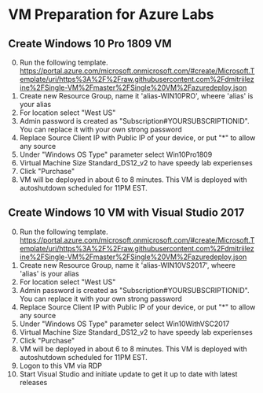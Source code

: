 
# VM Preparation for Azure Labs
## Create Windows 10 Pro 1809 VM 

0. Run the following template.  https://portal.azure.com/microsoft.onmicrosoft.com/#create/Microsoft.Template/uri/https%3A%2F%2Fraw.githubusercontent.com%2Fdmitriilezine%2FSingle-VM%2Fmaster%2FSingle%20VM%2Fazuredeploy.json
1. Create new Resource Group, name it 'alias-WIN10PRO', wheere 'alias' is your alias
2. For location select "West US"
3. Admin password is created as "Subscription#YOURSUBSCRIPTIONID". You can replace it with your own strong password
4. Replace Source Client IP with Public IP of your device, or put "*" to allow any source
5. Under "Windows OS Type" parameter select Win10Pro1809
6. Virtual Machine Size Standard_DS12_v2 to have speedy lab experienses 
7. Click "Purchase"
8. VM will be deployed in about 6 to 8 minutes. This VM is deployed with autoshutdown scheduled for 11PM EST.

## Create Windows 10 VM with Visual Studio 2017

0. Run the following template.  https://portal.azure.com/microsoft.onmicrosoft.com/#create/Microsoft.Template/uri/https%3A%2F%2Fraw.githubusercontent.com%2Fdmitriilezine%2FSingle-VM%2Fmaster%2FSingle%20VM%2Fazuredeploy.json
1. Create new Resource Group, name it 'alias-WIN10VS2017', wheere 'alias' is your alias
2. For location select "West US"
3. Admin password is created as "Subscription#YOURSUBSCRIPTIONID". You can replace it with your own strong password
4. Replace Source Client IP with Public IP of your device, or put "*" to allow any source
5. Under "Windows OS Type" parameter select Win10WithVSC2017
6. Virtual Machine Size Standard_DS12_v2 to have speedy lab experienses 
7. Click "Purchase"
8. VM will be deployed in about 6 to 8 minutes. This VM is deployed with autoshutdown scheduled for 11PM EST.
9. Logon to this VM via RDP
10. Start Visual Studio and initiate update to get it up to date with latest releases

